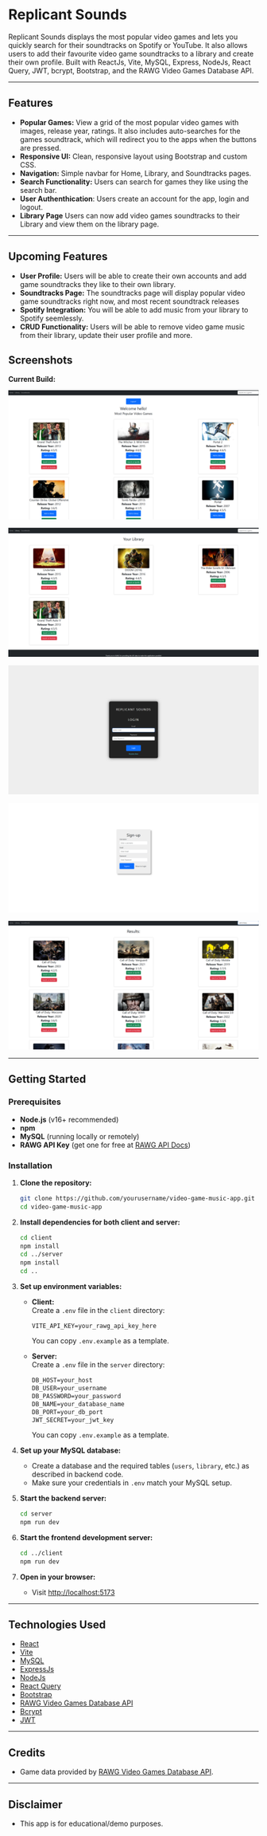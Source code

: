 ﻿# Replicant Sounds

Replicant Sounds displays the most popular video games and lets you quickly search for their soundtracks on Spotify or YouTube. It also allows users to add their favourite video game soundtracks to a library and create their own profile. Built with ReactJs, Vite, MySQL, Express, NodeJs, React Query, JWT, bcrypt, Bootstrap, and the RAWG Video Games Database API.

---

## Features

- **Popular Games:** View a grid of the most popular video games with images, release year, ratings. It also includes auto-searches for the games soundtrack, which will redirect you to the apps when the buttons are pressed.
- **Responsive UI:** Clean, responsive layout using Bootstrap and custom CSS.
- **Navigation:** Simple navbar for Home, Library, and Soundtracks pages.
- **Search Functionality:** Users can search for games they like using the search bar.
- **User Authenthication**: Users create an account for the app, login and logout.
- **Library Page** Users can now add video games soundtracks to their Library and view them on the library page.

---

## Upcoming Features

- **User Profile:** Users will be able to create their own accounts and add game soundtracks they like to their own library.
- **Soundtracks Page:** The soundtracks page will display popular video game soundtracks right now, and most recent soundtrack releases
- **Spotify Integration:** You will be able to add music from your library to Spotify seemlessly.
- **CRUD Functionality:** Users will be able to remove video game music from their library, update their user profile and more.
 
## Screenshots

**Current Build:**

![home](video-game-music-app/client/public/homepagenew.png)

![library](video-game-music-app/client/public/library.png)

![login](video-game-music-app/client/public/LoginPage.png)

![signup](video-game-music-app/client/public/sign-up.png)


![searchbar](video-game-music-app/client/public/search.png)

---

## Getting Started

### Prerequisites

- **Node.js** (v16+ recommended)
- **npm**
- **MySQL** (running locally or remotely)
- **RAWG API Key** (get one for free at [RAWG API Docs](https://rawg.io/apidocs))

### Installation

1. **Clone the repository:**
   ```sh
   git clone https://github.com/yourusername/video-game-music-app.git
   cd video-game-music-app
   ```

2. **Install dependencies for both client and server:**
   ```sh
   cd client
   npm install
   cd ../server
   npm install
   cd ..
   ```

3. **Set up environment variables:**

   - **Client:**  
     Create a `.env` file in the `client` directory:
     ```
     VITE_API_KEY=your_rawg_api_key_here
     ```
     You can copy `.env.example` as a template.

   - **Server:**  
     Create a `.env` file in the `server` directory:
     ```
     DB_HOST=your_host
     DB_USER=your_username
     DB_PASSWORD=your_password
     DB_NAME=your_database_name
     DB_PORT=your_db_port
     JWT_SECRET=your_jwt_key
     ```
     You can copy `.env.example` as a template.

4. **Set up your MySQL database:**
   - Create a database and the required tables (`users`, `library`, etc.) as described in backend code.
   - Make sure your credentials in `.env` match your MySQL setup.

5. **Start the backend server:**
   ```sh
   cd server
   npm run dev
   ```

6. **Start the frontend development server:**
   ```sh
   cd ../client
   npm run dev
   ```

7. **Open in your browser:**
   - Visit [http://localhost:5173](http://localhost:5173)

---

## Technologies Used

- [React](https://react.dev/)
- [Vite](https://vitejs.dev/)
- [MySQL](https://www.mysql.com/)
- [ExpressJs](https://expressjs.com/)
- [NodeJs](https://nodejs.org/en)
- [React Query](https://tanstack.com/query/latest)
- [Bootstrap](https://getbootstrap.com/)
- [RAWG Video Games Database API](https://rawg.io/apidocs)
- [Bcrypt](https://www.npmjs.com/package/bcrypt)
- [JWT](https://www.npmjs.com/package/jsonwebtoken)

---

## Credits

- Game data provided by [RAWG Video Games Database API](https://rawg.io/apidocs).

---

## Disclaimer

- This app is for educational/demo purposes.
